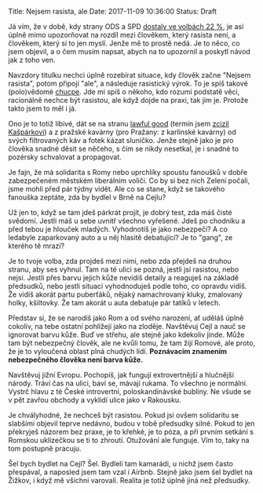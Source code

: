 Title: Nejsem rasista, ale
Date: 2017-11-09 10:36:00
Status: Draft


Já vím, že v době, kdy strany ODS a SPD [dostaly ve volbách 22 %](https://cs.wikipedia.org/wiki/Volby_do_Poslaneck%C3%A9_sn%C4%9Bmovny_Parlamentu_%C4%8Cesk%C3%A9_republiky_2017), je asi úplně mimo upozorňovat na rozdíl mezi člověkem, který rasista není, a člověkem, který si to jen myslí. Jenže mě to prostě nedá. Je to něco, co jsem objevil, a o čem musím napsat, abych na to upozornil a poskytl návod jak z toho ven.

Navzdory titulku nechci úplně rozebírat situace, kdy člověk začne "Nejsem rasista", potom připojí "ale", a následuje rasistický výrok. To je spíš takové (polo)vědomé [chucpe](https://cs.wikipedia.org/wiki/Chucpe). Jde mi spíš o někoho, kdo rozumí podstatě věci, racionálně nechce být rasistou, ale když dojde na praxi, tak jím je. Protože takto jsem to měl i já.

Ono je to totiž líbivé, dát se na stranu [lawful good](https://en.wikipedia.org/wiki/Alignment_(Dungeons_%26_Dragons)) (termín jsem [zcizil Kašpárkovi](http://finmag.penize.cz/recenze/327443-opusteny-erik-tabery)) a z pražské kavárny (pro Pražany: z karlínské kavárny) od svých filtrovaných káv a fotek kázat sluníčko. Jenže stejně jako je pro člověka snadné děsit se něčeho, s čím se nikdy nesetkal, je i snadné to pozérsky schvalovat a propagovat.

Je fajn, že má solidarita s Romy nebo uprchlíky spoustu fanoušků v dobře zabezpečeném městském liberálním voliči. Co by si bez nich Zelení počali, jsme mohli před pár týdny vidět. Ale co se stane, když se takového fanouška zeptáte, zda by bydlel v Brně na Cejlu?

Už jen to, když se tam jdeš párkrát projít, je dobrý test, zda máš čisté svědomí. Jestli máš u sebe uvnitř všechno vyřešené. Jdeš po chodníku a před tebou je hlouček mladých. Vyhodnotíš je jako nebezpečí? A co ledabyle zaparkovaný auto a u něj hlasitě debatující? Je to "gang", ze kterého tě mrazí?

Je to tvoje volba, zda projdeš mezi nimi, nebo zda přejdeš na druhou stranu, aby ses vyhnul. Tam na té ulici se pozná, jestli jsi rasistou, nebo nejsi. Jestli přes barvu jejich kůže nevidíš detaily a reaguješ na základě předsudků, nebo jestli situaci vyhodnoduješ podle toho, co opravdu vidíš. Že vidíš akorát partu puberťáků, nějaký namachrovaný kluky, zmalovaný holky, kšiltovky. Že tam akorát u auta debatuje pár tatíků v letech.

Představ si, že se narodíš jako Rom a od svého narození, ať uděláš úplně cokoliv, na tebe ostatní pohlížejí jako na zloděje. Navštěvuj Cejl a nauč se ignorovat barvu kůže. Buď ve střehu, ale stejně jako kdekoliv jinde. Může tam být nebezpečný člověk, ale ne kvůli tomu, že tam žijí Romové, ale proto, že je to vyloučená oblast plná chudých lidí. **Poznávacím znamením nebezpečného člověka není barva kůže.**

Navštěvuj jižní Evropu. Pochopíš, jak fungují extrovertnější a hlučnější národy. Tráví čas na ulici, baví se, mávají rukama. To všechno je normální. Vystrč hlavu z té České introvertní, poloskandinávské bubliny. Ne všude se v pět zavřou obchody a vyklidí ulice jako v Rakousku.

Je chvályhodné, že nechceš být rasistou. Pokud jsi ovšem solidaritu se slabšími objevil teprve nedávno, budou v tobě předsudky silné. Pokud to jen překryješ názorem bez praxe, je to křehké, je to póza, a při prvním setkání s Romskou uklízečkou se ti to zhroutí. Otužování ale funguje. Vím to, taky na tom postupně pracuju.

Šel bych bydlet na Cejl? Šel. Bydleli tam kamarádi, u nichž jsem často přespával, a naposled jsem tam vzal i Airbnb. Stejně jako jsem šel bydlet na Žižkov, i když mě všichni varovali. Realita je totiž úplně jiná než předsudky.

